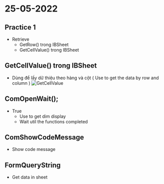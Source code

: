 # 25-05-2022

## Practice 1

- Retrieve
  - GetRow() trong IBSheet
  - GetCellValue() trong IBSheet

## GetCellValue() trong IBSheet

- Dùng để lấy dữ thiệu theo hàng và cột ( Use to get the data by row and column )
  ![GetCellValue](../../Hinh/GetCellValue.png)

## ComOpenWait();

- True
  - Use to get dim display
  - Wait util the functions completed

## ComShowCodeMessage
- Show code message

## FormQueryString

- Get data in sheet